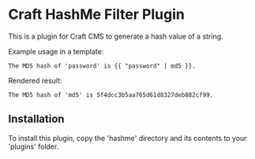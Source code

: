 # Craft HashMe Filter Plugin
This is a plugin for Craft CMS to generate a hash value of a string.

Example usage in a template:

```
The MD5 hash of 'password' is {{ "password" | md5 }}.
```

Rendered result:

```
The MD5 hash of 'md5' is 5f4dcc3b5aa765d61d8327deb882cf99.
```


## Installation

To install this plugin, copy the 'hashme' directory and its contents to your 'plugins' folder.
